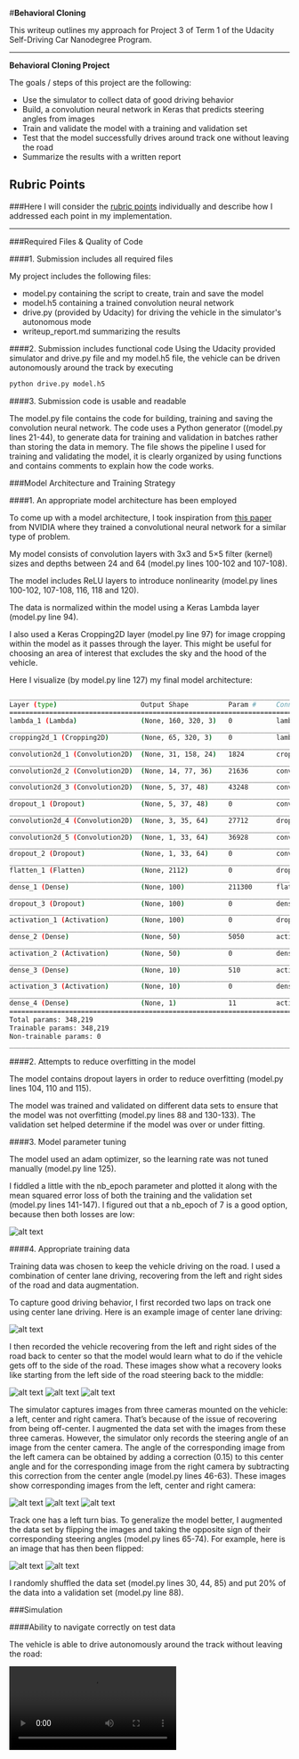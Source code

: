 #**Behavioral Cloning** 

This writeup outlines my approach for Project 3 of Term 1 of the Udacity Self-Driving Car Nanodegree Program.

---

**Behavioral Cloning Project**

The goals / steps of this project are the following:
* Use the simulator to collect data of good driving behavior
* Build, a convolution neural network in Keras that predicts steering angles from images
* Train and validate the model with a training and validation set
* Test that the model successfully drives around track one without leaving the road
* Summarize the results with a written report


[//]: # (Image References)

[image1]: ./examples/image1.png "Model Mean Squared Error Loss"
[image2]: ./examples/image2.jpg "Center Lane Driving"
[image3]: ./examples/image3.jpg "Recovery Driving"
[image4]: ./examples/image4.jpg "Recovery Driving"
[image5]: ./examples/image5.jpg "Recovery Driving"
[image6]: ./examples/image6.jpg "Left Camera Image"
[image7]: ./examples/image7.jpg "Center Camera Image"
[image8]: ./examples/image8.jpg "Right Camera Image"
[image9]: ./examples/image9.jpg "Flipped Image"
[image10]: ./examples/image10.jpg "Flipped Image"
[video1]: ./examples/video1.mp4 "Autonomous Driving Video"

## Rubric Points
###Here I will consider the [rubric points](https://review.udacity.com/#!/rubrics/432/view) individually and describe how I addressed each point in my implementation.  

---
###Required Files & Quality of Code

####1. Submission includes all required files

My project includes the following files:
* model.py containing the script to create, train and save the model
* model.h5 containing a trained convolution neural network
* drive.py (provided by Udacity) for driving the vehicle in the simulator's autonomous mode
* writeup_report.md summarizing the results

####2. Submission includes functional code
Using the Udacity provided simulator and drive.py file and my model.h5 file, the vehicle can be driven autonomously around the track by executing 
```sh
python drive.py model.h5
```

####3. Submission code is usable and readable

The model.py file contains the code for building, training and saving the convolution neural network. The code uses a Python generator ((model.py lines 21-44), to generate data for training and validation in batches rather than storing the data in memory. The file shows the pipeline I used for training and validating the model, it is clearly organized by using functions and contains comments to explain how the code works.

###Model Architecture and Training Strategy

####1. An appropriate model architecture has been employed

To come up with a model architecture, I took inspiration from [this paper](http://images.nvidia.com/content/tegra/automotive/images/2016/solutions/pdf/end-to-end-dl-using-px.pdf) from NVIDIA where they trained a convolutional neural network for a similar type of problem.

My model consists of convolution layers with 3x3 and 5×5 filter (kernel) sizes and depths between 24 and 64 (model.py lines 100-102 and 107-108).

The model includes ReLU layers to introduce nonlinearity (model.py lines 100-102, 107-108, 116, 118 and 120).

The data is normalized within the model using a Keras Lambda layer (model.py line 94).

I also used a Keras Cropping2D layer (model.py line 97) for image cropping within the model as it passes through the layer. This might be useful for choosing an area of interest that excludes the sky and the hood of the vehicle.

Here I visualize (by model.py line 127) my final model architecture:
```sh
____________________________________________________________________________________________________
Layer (type)                     Output Shape          Param #     Connected to
====================================================================================================
lambda_1 (Lambda)                (None, 160, 320, 3)   0           lambda_input_1[0][0]
____________________________________________________________________________________________________
cropping2d_1 (Cropping2D)        (None, 65, 320, 3)    0           lambda_1[0][0]
____________________________________________________________________________________________________
convolution2d_1 (Convolution2D)  (None, 31, 158, 24)   1824        cropping2d_1[0][0]
____________________________________________________________________________________________________
convolution2d_2 (Convolution2D)  (None, 14, 77, 36)    21636       convolution2d_1[0][0]
____________________________________________________________________________________________________
convolution2d_3 (Convolution2D)  (None, 5, 37, 48)     43248       convolution2d_2[0][0]
____________________________________________________________________________________________________
dropout_1 (Dropout)              (None, 5, 37, 48)     0           convolution2d_3[0][0]
____________________________________________________________________________________________________
convolution2d_4 (Convolution2D)  (None, 3, 35, 64)     27712       dropout_1[0][0]
____________________________________________________________________________________________________
convolution2d_5 (Convolution2D)  (None, 1, 33, 64)     36928       convolution2d_4[0][0]
____________________________________________________________________________________________________
dropout_2 (Dropout)              (None, 1, 33, 64)     0           convolution2d_5[0][0]
____________________________________________________________________________________________________
flatten_1 (Flatten)              (None, 2112)          0           dropout_2[0][0]
____________________________________________________________________________________________________
dense_1 (Dense)                  (None, 100)           211300      flatten_1[0][0]
____________________________________________________________________________________________________
dropout_3 (Dropout)              (None, 100)           0           dense_1[0][0]
____________________________________________________________________________________________________
activation_1 (Activation)        (None, 100)           0           dropout_3[0][0]
____________________________________________________________________________________________________
dense_2 (Dense)                  (None, 50)            5050        activation_1[0][0]
____________________________________________________________________________________________________
activation_2 (Activation)        (None, 50)            0           dense_2[0][0]
____________________________________________________________________________________________________
dense_3 (Dense)                  (None, 10)            510         activation_2[0][0]
____________________________________________________________________________________________________
activation_3 (Activation)        (None, 10)            0           dense_3[0][0]
____________________________________________________________________________________________________
dense_4 (Dense)                  (None, 1)             11          activation_3[0][0]
====================================================================================================
Total params: 348,219
Trainable params: 348,219
Non-trainable params: 0
____________________________________________________________________________________________________
```

####2. Attempts to reduce overfitting in the model

The model contains dropout layers in order to reduce overfitting (model.py lines 104, 110 and 115).

The model was trained and validated on different data sets to ensure that the model was not overfitting (model.py lines 88 and 130-133).  The validation set helped determine if the model was over or under fitting.

####3. Model parameter tuning

The model used an adam optimizer, so the learning rate was not tuned manually (model.py line 125).

I fiddled a little with the nb_epoch parameter and plotted it along with the mean squared error loss of both the training and the validation set (model.py lines 141-147).
I figured out that a nb_epoch of 7 is a good option, because then both losses are low:

![alt text][image1]

####4. Appropriate training data

Training data was chosen to keep the vehicle driving on the road. I used a combination of center lane driving, recovering from the left and right sides of the road and data augmentation.

To capture good driving behavior, I first recorded two laps on track one using center lane driving. Here is an example image of center lane driving:

![alt text][image2]

I then recorded the vehicle recovering from the left and right sides of the road back to center so that the model would learn what to do if the vehicle gets off to the side of the road. These images show what a recovery looks like starting from the left side of the road steering back to the middle:

![alt text][image3]
![alt text][image4]
![alt text][image5]

The simulator captures images from three cameras mounted on the vehicle: a left, center and right camera. That’s because of the issue of recovering from being off-center.
I augmented the data set with the images from these three cameras.
However, the simulator only records the steering angle of an image from the center camera. The angle of the corresponding image from the left camera can be obtained by adding a correction (0.15) to this center angle and for the corresponding image from the right camera by subtracting this correction from the center angle (model.py lines 46-63).
These images show corresponding images from the left, center and right camera:

![alt text][image6]
![alt text][image7]
![alt text][image8]

Track one has a left turn bias. To generalize the model better, I augmented the data set by flipping the images and taking the opposite sign of their corresponding steering angles (model.py lines 65-74). For example, here is an image that has then been flipped:

![alt text][image9]
![alt text][image10]

I randomly shuffled the data set (model.py lines 30, 44, 85) and put 20% of the data into a validation set (model.py line 88).

###Simulation

####Ability to navigate correctly on test data

The vehicle is able to drive autonomously around the track without leaving the road:

![alt text][video1]
